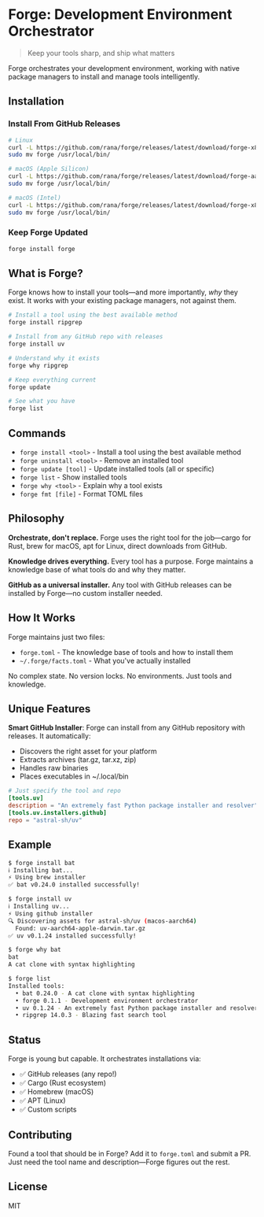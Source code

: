 # Forge: Development Environment Orchestrator

> Keep your tools sharp, and ship what matters

Forge orchestrates your development environment, working with native package managers to install and manage tools intelligently.

## Installation

### Install From GitHub Releases

```bash
# Linux
curl -L https://github.com/rana/forge/releases/latest/download/forge-x86_64-unknown-linux-gnu.tar.xz | tar xJ
sudo mv forge /usr/local/bin/

# macOS (Apple Silicon)  
curl -L https://github.com/rana/forge/releases/latest/download/forge-aarch64-apple-darwin.tar.xz | tar xJ
sudo mv forge /usr/local/bin/

# macOS (Intel)
curl -L https://github.com/rana/forge/releases/latest/download/forge-x86_64-apple-darwin.tar.xz | tar xJ
sudo mv forge /usr/local/bin/
```

### Keep Forge Updated

```bash
forge install forge
```

## What is Forge?

Forge knows how to install your tools—and more importantly, *why* they exist. It works with your existing package managers, not against them.

```bash
# Install a tool using the best available method
forge install ripgrep

# Install from any GitHub repo with releases
forge install uv

# Understand why it exists
forge why ripgrep

# Keep everything current
forge update

# See what you have
forge list
```

## Commands

- `forge install <tool>` - Install a tool using the best available method
- `forge uninstall <tool>` - Remove an installed tool
- `forge update [tool]` - Update installed tools (all or specific)
- `forge list` - Show installed tools
- `forge why <tool>` - Explain why a tool exists
- `forge fmt [file]` - Format TOML files

## Philosophy

**Orchestrate, don't replace.** Forge uses the right tool for the job—cargo for Rust, brew for macOS, apt for Linux, direct downloads from GitHub.

**Knowledge drives everything.** Every tool has a purpose. Forge maintains a knowledge base of what tools do and why they matter.

**GitHub as a universal installer.** Any tool with GitHub releases can be installed by Forge—no custom installer needed.

## How It Works

Forge maintains just two files:
- `forge.toml` - The knowledge base of tools and how to install them
- `~/.forge/facts.toml` - What you've actually installed

No complex state. No version locks. No environments. Just tools and knowledge.

## Unique Features

**Smart GitHub Installer**: Forge can install from any GitHub repository with releases. It automatically:
- Discovers the right asset for your platform
- Extracts archives (tar.gz, tar.xz, zip)
- Handles raw binaries
- Places executables in ~/.local/bin

```toml
# Just specify the tool and repo
[tools.uv]
description = "An extremely fast Python package installer and resolver"
[tools.uv.installers.github]
repo = "astral-sh/uv"
```

## Example

```bash
$ forge install bat
ℹ️ Installing bat...
⚡ Using brew installer
✅ bat v0.24.0 installed successfully!

$ forge install uv
ℹ️ Installing uv...
⚡ Using github installer
🔍 Discovering assets for astral-sh/uv (macos-aarch64)
  Found: uv-aarch64-apple-darwin.tar.gz
✅ uv v0.1.24 installed successfully!

$ forge why bat
bat
A cat clone with syntax highlighting

$ forge list
Installed tools:
  • bat 0.24.0 - A cat clone with syntax highlighting
  • forge 0.1.1 - Development environment orchestrator
  • uv 0.1.24 - An extremely fast Python package installer and resolver
  • ripgrep 14.0.3 - Blazing fast search tool
```

## Status

Forge is young but capable. It orchestrates installations via:
- ✅ GitHub releases (any repo!)
- ✅ Cargo (Rust ecosystem)
- ✅ Homebrew (macOS)
- ✅ APT (Linux)
- ✅ Custom scripts

## Contributing

Found a tool that should be in Forge? Add it to `forge.toml` and submit a PR. Just need the tool name and description—Forge figures out the rest.

## License

MIT
